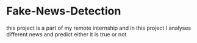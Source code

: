 # Fake-News-Detection
this project is a part of my remote internship and in this project I analyses different news and predict either it is true or not
